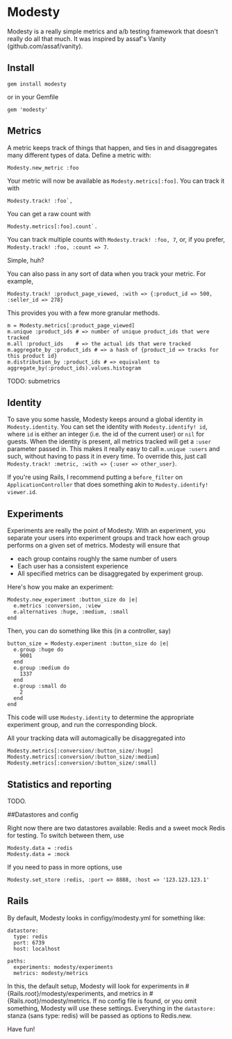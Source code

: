 # Modesty

Modesty is a really simple metrics and a/b testing framework that doesn't really do all that much.  It was inspired by assaf's Vanity (github.com/assaf/vanity).


## Install

    gem install modesty

or in your Gemfile

    gem 'modesty'

## Metrics
A metric keeps track of things that happen, and ties in and disaggregates many different types of data.  Define a metric with:

    Modesty.new_metric :foo

Your metric will now be available as `Modesty.metrics[:foo]`.
You can track it with

    Modesty.track! :foo`,

You can get a raw count with

    Modesty.metrics[:foo].count`.

You can track multiple counts with `Modesty.track! :foo, 7`,
or, if you prefer, `Modesty.track! :foo, :count => 7`.

Simple, huh?

You can also pass in any sort of data when you track your metric.  For example,

    Modesty.track! :product_page_viewed, :with => {:product_id => 500, :seller_id => 278}

This provides you with a few more granular methods.

    m = Modesty.metrics[:product_page_viewed]
    m.unique :product_ids # => number of unique product_ids that were tracked
    m.all :product_ids    # => the actual ids that were tracked
    m.aggregate_by :product_ids # => a hash of {product_id => tracks for this product id}
    m.distribution_by :product_ids # => equivalent to aggregate_by(:product_ids).values.histogram

TODO: submetrics

## Identity
To save you some hassle, Modesty keeps around a global identity in `Modesty.identity`.
You can set the identity with `Modesty.identify! id`,
where `id` is either an integer (i.e. the id of the current user) or `nil` for guests.
When the identity is present, all metrics tracked will get a `:user` parameter passed in.
This makes it really easy to call `m.unique :users` and such,
without having to pass it in every time.
To override this, just call `Modesty.track! :metric, :with => {:user => other_user}`.

If you're using Rails, I recommend putting a `before_filter` on `ApplicationController` that does something akin to `Modesty.identify! viewer.id`.

## Experiments
Experiments are really the point of Modesty.
With an experiment, you separate your users into experiment groups
and track how each group performs on a given set of metrics.
Modesty will ensure that
  * each group contains roughly the same number of users
  * Each user has a consistent experience
  * All specified metrics can be disaggregated by experiment group.

Here's how you make an experiment:

    Modesty.new_experiment :button_size do |e|
      e.metrics :conversion, :view
      e.alternatives :huge, :medium, :small
    end

Then, you can do something like this (in a controller, say)

    button_size = Modesty.experiment :button_size do |e|
      e.group :huge do
        9001
      end
      e.group :medium do
        1337
      end
      e.group :small do
        2
      end
    end

This code will use `Modesty.identity` to determine the appropriate experiment group,
and run the corresponding block.

All your tracking data will automagically be disaggregated into

    Modesty.metrics[:conversion/:button_size/:huge]
    Modesty.metrics[:conversion/:button_size/:medium]
    Modesty.metrics[:conversion/:button_size/:small]

## Statistics and reporting

TODO.

##Datastores and config

Right now there are two datastores available: Redis and a sweet mock Redis for testing.  To switch between them, use

    Modesty.data = :redis
    Modesty.data = :mock

If you need to pass in more options, use

    Modesty.set_store :redis, :port => 8888, :host => '123.123.123.1'

## Rails

By default, Modesty looks in configy/modesty.yml for something like:

    datastore:
      type: redis
      port: 6739
      host: localhost

    paths:
      experiments: modesty/experiments
      metrics: modesty/metrics

In this, the default setup, Modesty will look for experiments
in #{Rails.root}/modesty/experiments, and metrics in #{Rails.root}/modesty/metrics.
If no config file is found, or you omit something, Modesty will use these settings.
Everything in the `datastore:` stanza (sans type: redis) will be passed as options to Redis.new.

Have fun!
